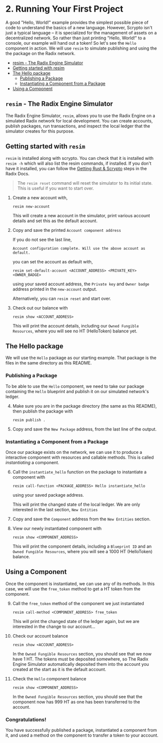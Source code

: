 # 2. Running Your First Project

A good "Hello, World!" example provides the simplest possible piece of code to
understand the basics of a new language. However, Scrypto isn't just a typical
language – it is specialized for the management of assets on a decentralized
network. So rather than just printing "Hello, World!" to a console, our example
will hand out a token! So let's see the `Hello` component in action. We will use
`resim` to simulate publishing and using the the package on the Radix network.

- [resim - The Radix Engine Simulator](#resim---the-radix-engine-simulator)
- [Getting started with resim](#getting-started-with-resim)
- [The Hello package](#the-hello-package)
  - [Publishing a Package](#publishing-a-package)
  - [Instantiating a Component from a Package](#instantiating-a-component-from-a-package)
- [Using a Component](#using-a-component)

## `resim` - The Radix Engine Simulator

The Radix Engine Simulator, `resim`, allows you to use the Radix Engine on a
simulated Radix network for local development. You can create accounts, publish
packages, run transactions, and inspect the local ledger that the simulator
creates for this purpose.

## Getting started with `resim`

`resim` is installed along with scrypto. You can check that it is installed with
`resim -h` which will also list the resim commands, if installed. If you don't
have it installed, you can follow the
[Getting Rust & Scrypto](https://docs.radixdlt.com/docs/getting-rust-scrypto)
steps in the Radix Docs.

> The `resim reset` command will reset the simulator to its initial state. This
> is useful if you want to start over.

1. Create a new account with,

   ```
   resim new-account
   ```

   This will create a new account in the simulator, print various account
   details and set this as the default account.

2. Copy and save the printed `Account component address`

   If you do not see the last line,

   `Account configuration complete. Will use the above account as default.`

   you can set the account as default with,

   ```
   resim set-default-account <ACCOUNT_ADDRESS> <PRIVATE_KEY> <OWNER_BADGE>
   ```

   using your saved account address, the `Private key` and `Owner badge` address
   printed in the `new-account` output.

   Alternatively, you can `resim reset` and start over.

3. Check out our balance with

   ```
   resim show <ACCOUNT_ADDRESS>
   ```

   This will print the account details, including our
   `Owned Fungible Resources`, where you will see no HT (HelloToken) balance
   yet.

## The Hello package

We will use the `Hello` package as our starting example. That package is the
files in the same directory as this README.

### Publishing a Package

To be able to use the `Hello` component, we need to take our package containing
the `Hello` blueprint and publish it on our simulated network's ledger.

4. Make sure you are in the package directory (the same as this README), then
   publish the package with

   ```
   resim publish .
   ```

5. Copy and save the `New Package` address, from the last line of the output.

### Instantiating a Component from a Package

Once our package exists on the network, we can use it to produce a interactive
component with resources and callable methods. This is called _instantiating_ a
component.

6. Call the `instantiate_hello` function on the package to instantiate a
   component with

   ```
   resim call-function <PACKAGE_ADDRESS> Hello instantiate_hello
   ```

   using your saved package address.

   This will print the changed state of the local ledger. We are only interested
   in the last section, `New Entities`

7. Copy and save the `Component` address from the `New Entities` section.

8. View our newly instantiated component with

   ```
   resim show <COMPONENT_ADDRESS>
   ```

   This will print the component details, including a `Blueprint ID` and an
   `Owned Fungible Resources`, where you will see a 1000 HT (HelloToken)
   balance.

## Using a Component

Once the component is instantiated, we can use any of its methods. In this case,
we will use the `free_token` method to get a HT token from the component.

9. Call the `free_token` method of the component we just instantiated

   ```
   resim call-method <COMPONENT_ADDRESS> free_token
   ```

   This will print the changed state of the ledger again, but we are interested
   in the change to our account...

10. Check our account balance

    ```
    resim show <ACCOUNT_ADDRESS>
    ```

    In the `Owned Fungible Resources` section, you should see that we now have 1
    HT. The tokens must be deposited somewhere, so The Radix Engine Simulator
    automatically deposited them into the account you created at the start as it
    is the default account.

11. Check the `Hello` component balance

    ```
    resim show <COMPONENT_ADDRESS>
    ```

    In the `Owned Fungible Resources` section, you should see that the component
    now has 999 HT as one has been transferred to the account.

### Congratulations!

You have successfully published a package, instantiated a component from it, and
used a method on the component to transfer a token to your account.
